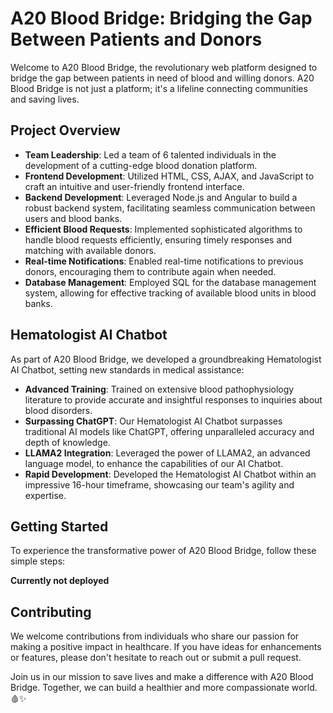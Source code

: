 # A20 Blood Bridge: Bridging the Gap Between Patients and Donors

Welcome to A20 Blood Bridge, the revolutionary web platform designed to bridge the gap between patients in need of blood and willing donors. A20 Blood Bridge is not just a platform; it's a lifeline connecting communities and saving lives.

## Project Overview

- **Team Leadership**: Led a team of 6 talented individuals in the development of a cutting-edge blood donation platform.
- **Frontend Development**: Utilized HTML, CSS, AJAX, and JavaScript to craft an intuitive and user-friendly frontend interface.
- **Backend Development**: Leveraged Node.js and Angular to build a robust backend system, facilitating seamless communication between users and blood banks.
- **Efficient Blood Requests**: Implemented sophisticated algorithms to handle blood requests efficiently, ensuring timely responses and matching with available donors.
- **Real-time Notifications**: Enabled real-time notifications to previous donors, encouraging them to contribute again when needed.
- **Database Management**: Employed SQL for the database management system, allowing for effective tracking of available blood units in blood banks.

## Hematologist AI Chatbot

As part of A20 Blood Bridge, we developed a groundbreaking Hematologist AI Chatbot, setting new standards in medical assistance:

- **Advanced Training**: Trained on extensive blood pathophysiology literature to provide accurate and insightful responses to inquiries about blood disorders.
- **Surpassing ChatGPT**: Our Hematologist AI Chatbot surpasses traditional AI models like ChatGPT, offering unparalleled accuracy and depth of knowledge.
- **LLAMA2 Integration**: Leveraged the power of LLAMA2, an advanced language model, to enhance the capabilities of our AI Chatbot.
- **Rapid Development**: Developed the Hematologist AI Chatbot within an impressive 16-hour timeframe, showcasing our team's agility and expertise.

## Getting Started

To experience the transformative power of A20 Blood Bridge, follow these simple steps:

**Currently not deployed**




## Contributing

We welcome contributions from individuals who share our passion for making a positive impact in healthcare. If you have ideas for enhancements or features, please don't hesitate to reach out or submit a pull request.



Join us in our mission to save lives and make a difference with A20 Blood Bridge. Together, we can build a healthier and more compassionate world. 🩸✨

